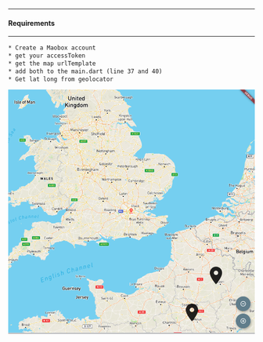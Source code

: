 
---------------------------------
#### Requirements
------------------------------

    * Create a Maobox account
    * get your accessToken
    * get the map urlTemplate
    * add both to the main.dart (line 37 and 40)
    * Get lat long from geolocator
  
  
  
  ![alt-text](https://github.com/adderbyte/DataCentricEngineersWorkgroup/blob/master/flutterCrossPlatformProject/Images/clusterMap.png)
